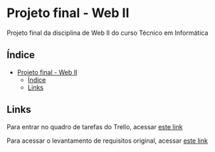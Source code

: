 # Projeto final - Web II

Projeto final da disciplina de Web II do curso Técnico em Informática

## Índice

- [Projeto final - Web II](#projeto-final-web-ii)
  - [Índice](#indice)
  - [Links](#links)

## Links 

Para entrar no quadro de tarefas do Trello, acessar [este link](https://trello.com/invite/b/XLYte3T4/ATTIbcda5e0c235e90f55aa39489d3fd1725E6F8D5E6/assis-brasil-noite)

Para acessar o levantamento de requisitos original, acessar [este link](https://docs.google.com/document/d/1RAR_Hry-Oa3pwCRsgYGOcm5L7HKt5efQbejKSsrCAIk/edit?usp=sharing)
